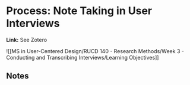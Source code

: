 # Process: Note Taking in User Interviews
**Link:** See Zotero

![[MS in User-Centered Design/RUCD 140 - Research Methods/Week 3 - Conducting and Transcribing Interviews/Learning Objectives]]

## Notes
